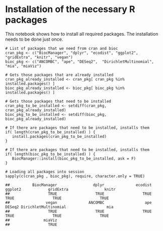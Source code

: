 # Installation of the necessary R packages

This notebook shows how to install all required packages. The
installation needs to be done just once.

    # List of packages that we need from cran and bioc 
    cran_pkg <- c("BiocManager", "dplyr", "ecodist", "ggplot2", "gridExtra", "knitr", "vegan")
    bioc_pkg <- c("ANCOMBC", "ape", "DESeq2",  "DirichletMultinomial", "mia", "miaViz")

    # Gets those packages that are already installed
    cran_pkg_already_installed <- cran_pkg[ cran_pkg %in% installed.packages() ]
    bioc_pkg_already_installed <- bioc_pkg[ bioc_pkg %in% installed.packages() ]

    # Gets those packages that need to be installed
    cran_pkg_to_be_installed <- setdiff(cran_pkg, cran_pkg_already_installed)
    bioc_pkg_to_be_installed <- setdiff(bioc_pkg, bioc_pkg_already_installed)

    # If there are packages that need to be installed, installs them
    if( length(cran_pkg_to_be_installed) ) {
       install.packages(cran_pkg_to_be_installed)
    }

    # If there are packages that need to be installed, installs them
    if( length(bioc_pkg_to_be_installed) ) {
       BiocManager::install(bioc_pkg_to_be_installed, ask = F)
    }

    # Loading all packages into session
    sapply(c(cran_pkg , bioc_pkg), require, character.only = TRUE)

    ##          BiocManager                dplyr              ecodist              ggplot2            gridExtra                knitr 
    ##                 TRUE                 TRUE                 TRUE                 TRUE                 TRUE                 TRUE 
    ##                vegan              ANCOMBC                  ape               DESeq2 DirichletMultinomial                  mia 
    ##                 TRUE                 TRUE                 TRUE                 TRUE                 TRUE                 TRUE 
    ##               miaViz 
    ##                 TRUE
